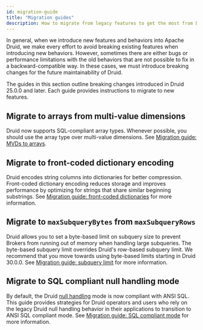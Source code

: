 ```yaml
---
id: migration-guide
title: "Migration guides"
description: How to migrate from legacy features to get the most from Druid updates
---
```


<!--
  ~ Licensed to the Apache Software Foundation (ASF) under one
  ~ or more contributor license agreements.  See the NOTICE file
  ~ distributed with this work for additional information
  ~ regarding copyright ownership.  The ASF licenses this file
  ~ to you under the Apache License, Version 2.0 (the
  ~ "License"); you may not use this file except in compliance
  ~ with the License.  You may obtain a copy of the License at
  ~
  ~   http://www.apache.org/licenses/LICENSE-2.0
  ~
  ~ Unless required by applicable law or agreed to in writing,
  ~ software distributed under the License is distributed on an
  ~ "AS IS" BASIS, WITHOUT WARRANTIES OR CONDITIONS OF ANY
  ~ KIND, either express or implied.  See the License for the
  ~ specific language governing permissions and limitations
  ~ under the License.
  -->

In general, when we introduce new features and behaviors into Apache Druid, we make every effort to avoid breaking existing features when introducing new behaviors. However, sometimes there are either bugs or performance limitations with the old behaviors that are not possible to fix in a backward-compatible way. In these cases, we must introduce breaking changes for the future maintainability of Druid. 

The guides in this section outline breaking changes introduced in Druid 25.0.0 and later. Each guide provides instructions to migrate to new features.


## Migrate to arrays from multi-value dimensions

Druid now supports SQL-compliant array types. Whenever possible, you should use the array type over multi-value dimensions. See [Migration guide: MVDs to arrays](./migr-mvd-array.md).

## Migrate to front-coded dictionary encoding

Druid encodes string columns into dictionaries for better compression. Front-coded dictionary encoding reduces storage and improves performance by optimizing for strings that share similar beginning substrings. See [Migration guide: front-coded dictionaries](./migr-front-coded-dict.md) for more information.

## Migrate to `maxSubqueryBytes` from `maxSubqueryRows`

Druid allows you to set a byte-based limit on subquery size to prevent Brokers from running out of memory when handling large subqueries. The byte-based subquery limit overrides Druid's row-based subquery limit. We recommend that you move towards using byte-based limits starting in Druid 30.0.0. See [Migration guide: subquery limit](./migr-subquery-limit.md) for more information.

## Migrate to SQL compliant null handling mode

By default, the Druid [null handling](../querying/sql-data-types.md#null-values) mode is now compliant with ANSI SQL.
This guide provides strategies for Druid operators and users who rely on the legacy Druid null handling behavior in their applications to transition to ANSI SQL compliant mode.  See [Migration guide: SQL compliant mode](./migr-ansi-sql-null.md
) for more information.